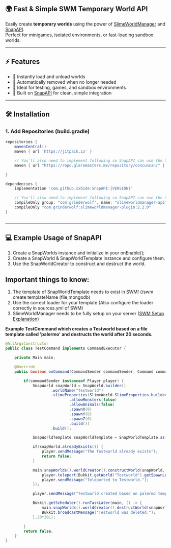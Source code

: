 ## 🌍 Fast & Simple SWM Temporary World API

Easily create **temporary worlds** using the power of [SlimeWorldManager](https://github.com/Grinderwolf/Slime-World-Manager) and [SnapAPI](https://github.com/sxbide/SnapAPI).  
Perfect for minigames, isolated environments, or fast-loading sandbox worlds.

---

## ⚡ Features

- 🚀 Instantly load and unload worlds
- 🧹 Automatically removed when no longer needed
- 🧪 Ideal for testing, games, and sandbox environments
- 🧩 Built on [SnapAPI](https://github.com/sxbide/SnapAPI) for clean, simple integration

---

## 🛠️ Installation

### 1. Add Repositories (build.gradle)

```groovy
repositories {
    mavenCentral()
    maven { url 'https://jitpack.io' }

    // You'll also need to implement following so SnapAPI can use the SWM API.
    maven { url "https://repo.glaremasters.me/repository/concuncan/" }

}

dependencies {
    implementation 'com.github.sxbide:SnapAPI:{VERSION}'

    // You'll also need to implement following so SnapAPI can use the SWM API.
    compileOnly group: "com.grinderwolf", name: "slimeworldmanager-api", version: "2.2.1";
    compileOnly "com.grinderwolf:slimeworldmanager-plugin:2.2.0"
}



```
---
## 💻 Example Usage of **SnapAPI**

1. Create a SnapWorlds instance and initialize in your onEnable();
2. Create a SnapWorld & SnapWorldTemplate instance and configure them.
3. Use the SnapWorldCreator to construct and destruct the world.

## Important things to know:
1. The template of SnapWorldTemplate needs to exist in SWM! (/swm create templateName (file,mongodb)
2. Use the correct loader for your template (Also configure the loader correctly in sources.yml of SWM)
3. SlimeWorldManager needs to be fully setup on your server ([SWM Setup Explanation](https://github.com/cijaaimee/Slime-World-Manager/blob/develop/.docs/usage/install.md))

**Example TestCommand which creates a Testworld based on a file template called 'palermo' and destructs the world after 20 seconds.**

```java
@AllArgsConstructor
public class TestCommand implements CommandExecutor {

    private Main main;

    @Override
    public boolean onCommand(CommandSender commandSender, Command command, String s, String[] strings) {

        if(commandSender instanceof Player player) {
            SnapWorld snapWorld = SnapWorld.builder()
                    .worldName("Testworld")
                    .slimeProperties(SlimeWorld.SlimeProperties.builder()
                            .allowMonsters(false)
                            .allowAnimals(false)
                            .spawnX(0)
                            .spawnY(0)
                            .spawnZ(0)
                            .build())
                    .build();

            SnapWorldTemplate snapWorldTemplate = SnapWorldTemplate.as("palermo", SnapWorldLoader.FILE, true);

            if(snapWorld.alreadyExists()) {
                player.sendMessage("The Testworld already exists");
                return false;
            }

            main.snapWorlds().worldCreator().constructWorld(snapWorld, snapWorldTemplate, slimeWorld -> {
                player.teleport(Bukkit.getWorld("Testworld").getSpawnLocation());
                player.sendMessage("Teleported to Testworld.");
            });

            player.sendMessage("Testworld created based on palermo template.");

            Bukkit.getScheduler().runTaskLater(main, () -> {
                main.snapWorlds().worldCreator().destructWorld(snapWorld, snapWorldTemplate);
                Bukkit.broadcastMessage("Testworld was deleted.");
            },20*20L);

        }
        return false;
    }
}
```

